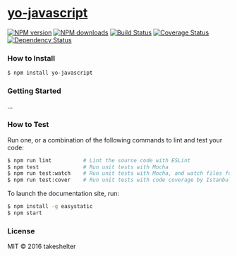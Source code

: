 # [yo-javascript](https://github.com/takeshelter/yo-javascript)

[![NPM version](http://img.shields.io/npm/v/yo-javascript.svg?style=flat-square)](https://www.npmjs.com/package/yo-javascript)
[![NPM downloads](http://img.shields.io/npm/dm/yo-javascript.svg?style=flat-square)](https://www.npmjs.com/package/yo-javascript)
[![Build Status](http://img.shields.io/travis/takeshelter/yo-javascript/master.svg?style=flat-square)](https://travis-ci.org/takeshelter/yo-javascript)
[![Coverage Status](https://img.shields.io/coveralls/takeshelter/yo-javascript.svg?style=flat-square)](https://coveralls.io/takeshelter/yo-javascript)
[![Dependency Status](http://img.shields.io/david/takeshelter/yo-javascript.svg?style=flat-square)](https://david-dm.org/takeshelter/yo-javascript)

> 

### How to Install

```sh
$ npm install yo-javascript
```

### Getting Started

...

### How to Test

Run one, or a combination of the following commands to lint and test your code:

```sh
$ npm run lint          # Lint the source code with ESLint
$ npm test              # Run unit tests with Mocha
$ npm run test:watch    # Run unit tests with Mocha, and watch files for changes
$ npm run test:cover    # Run unit tests with code coverage by Istanbul
```

To launch the documentation site, run:

```sh
$ npm install -g easystatic
$ npm start
```

### License

MIT © 2016 takeshelter
